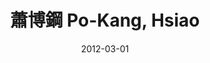 ---
chinese_name: 蕭博鋼
english_name: Po-Kang, Hsiao
title: "蕭博鋼 Po-Kang, Hsiao"
id: pokanghsiao
collection: members
position: Alumni
type: alumni
department: "University of Wisconsin-Madison"
venue: "University of Wisconsin-Madison"
location: "Madison, WI, 美國"
image_path: https://source.unsplash.com/collection/139386/600x600?a=.png
photo: alumni/pokanghsiao.jpg
blurb: 123
date: 2012-03-01
cohort: 23'

---